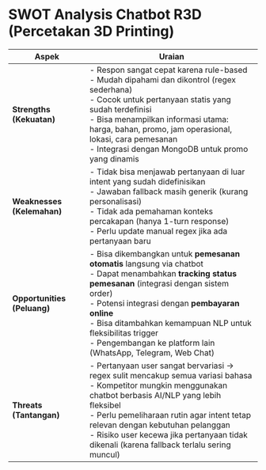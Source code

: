 # SWOT Analysis Chatbot R3D (Percetakan 3D Printing)

| Aspek                       | Uraian                                                                                                                                                                                                                                                                                                                                                   |
| --------------------------- | -------------------------------------------------------------------------------------------------------------------------------------------------------------------------------------------------------------------------------------------------------------------------------------------------------------------------------------------------------- |
| **Strengths (Kekuatan)**    | - Respon sangat cepat karena rule-based <br> - Mudah dipahami dan dikontrol (regex sederhana) <br> - Cocok untuk pertanyaan statis yang sudah terdefinisi <br> - Bisa menampilkan informasi utama: harga, bahan, promo, jam operasional, lokasi, cara pemesanan <br> - Integrasi dengan MongoDB untuk promo yang dinamis                                 |
| **Weaknesses (Kelemahan)**  | - Tidak bisa menjawab pertanyaan di luar intent yang sudah didefinisikan <br> - Jawaban fallback masih generik (kurang personalisasi) <br> - Tidak ada pemahaman konteks percakapan (hanya 1-turn response) <br> - Perlu update manual regex jika ada pertanyaan baru                                                                                    |
| **Opportunities (Peluang)** | - Bisa dikembangkan untuk **pemesanan otomatis** langsung via chatbot <br> - Dapat menambahkan **tracking status pemesanan** (integrasi dengan sistem order) <br> - Potensi integrasi dengan **pembayaran online** <br> - Bisa ditambahkan kemampuan NLP untuk fleksibilitas trigger <br> - Pengembangan ke platform lain (WhatsApp, Telegram, Web Chat) |
| **Threats (Tantangan)**     | - Pertanyaan user sangat bervariasi → regex sulit mencakup semua variasi bahasa <br> - Kompetitor mungkin menggunakan chatbot berbasis AI/NLP yang lebih fleksibel <br> - Perlu pemeliharaan rutin agar intent tetap relevan dengan kebutuhan pelanggan <br> - Risiko user kecewa jika pertanyaan tidak dikenali (karena fallback terlalu sering muncul) |
